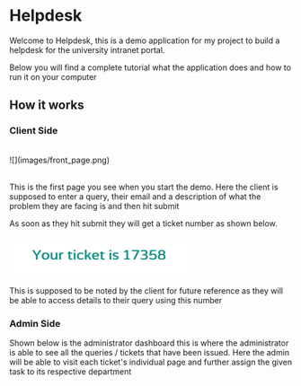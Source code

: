 # Helpdesk

Welcome to Helpdesk, this is a demo application for my project to build a helpdesk for the university intranet portal.

Below you will find a complete tutorial what the application does and how to run it
on your computer

## How it works
### Client Side
<br />
![](images/front_page.png)
<br /><br />

This is the first page you see when you start the demo. Here the client is supposed to enter a query, their email and a description of what the problem they are facing is and then hit submit

As soon as they hit submit they will get a ticket number as shown below.
<br /><br />
![](images/ticket_no.png)
<br /><br />
This is supposed to be noted by the client for future reference as they will be able to access details to their query using this number

### Admin Side

Shown below is the administrator dashboard this is where the administrator is able to see all the queries / tickets that have been issued. Here the admin will be able to visit each ticket's individual page and further assign the given task to its respective department
